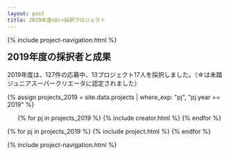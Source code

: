 ```yaml
---
layout: post
title: 2019年度<br>採択プロジェクト
---
```


{% include project-navigation.html %}

<h2 style="margin-top: 0px;">2019年度の採択者と成果</h2>
<p>2019年度は、127件の応募中、13プロジェクト17人を採択しました。（☆は未踏ジュニアスーパークリエータに認定されました）</p>

{% assign projects_2019 = site.data.projects | where_exp: "pj", "pj.year == 2019" %}
<ul class="project-list">
  {% for pj in projects_2019 %}
    {% include creator.html %}
  {% endfor %}
</ul>

<div class="projects flex">
  {% for pj in projects_2019 %}
    {% include project.html %}
  {% endfor %}
</div>

{% include project-navigation.html %}
